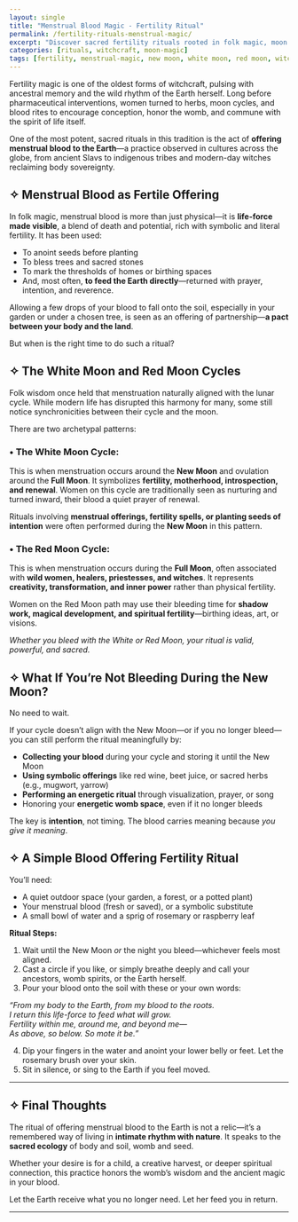```yaml
---
layout: single
title: "Menstrual Blood Magic - Fertility Ritual"
permalink: /fertility-rituals-menstrual-magic/
excerpt: "Discover sacred fertility rituals rooted in folk magic, moon cycles, and menstrual blood offerings. Learn the difference between the White and Red Moon cycles and how to perform powerful Earth-based womb rituals."
categories: [rituals, witchcraft, moon-magic]
tags: [fertility, menstrual-magic, new moon, white moon, red moon, witchcraft, feminine-power]
---
```


Fertility magic is one of the oldest forms of witchcraft, pulsing with ancestral memory and the wild rhythm of the Earth herself. Long before pharmaceutical interventions, women turned to herbs, moon cycles, and blood rites to encourage conception, honor the womb, and commune with the spirit of life itself.

One of the most potent, sacred rituals in this tradition is the act of **offering menstrual blood to the Earth**—a practice observed in cultures across the globe, from ancient Slavs to indigenous tribes and modern-day witches reclaiming body sovereignty.

## ✧ Menstrual Blood as Fertile Offering

In folk magic, menstrual blood is more than just physical—it is **life-force made visible**, a blend of death and potential, rich with symbolic and literal fertility. It has been used:

- To anoint seeds before planting
- To bless trees and sacred stones
- To mark the thresholds of homes or birthing spaces
- And, most often, **to feed the Earth directly**—returned with prayer, intention, and reverence.

Allowing a few drops of your blood to fall onto the soil, especially in your garden or under a chosen tree, is seen as an offering of partnership—**a pact between your body and the land**.

But when is the right time to do such a ritual?

## ✧ The White Moon and Red Moon Cycles

Folk wisdom once held that menstruation naturally aligned with the lunar cycle. While modern life has disrupted this harmony for many, some still notice synchronicities between their cycle and the moon.

There are two archetypal patterns:

### • The White Moon Cycle:
This is when menstruation occurs around the **New Moon** and ovulation around the **Full Moon**. It symbolizes **fertility, motherhood, introspection, and renewal**. Women on this cycle are traditionally seen as nurturing and turned inward, their blood a quiet prayer of renewal.

Rituals involving **menstrual offerings, fertility spells, or planting seeds of intention** were often performed during the **New Moon** in this pattern.

### • The Red Moon Cycle:
This is when menstruation occurs during the **Full Moon**, often associated with **wild women, healers, priestesses, and witches**. It represents **creativity, transformation, and inner power** rather than physical fertility.

Women on the Red Moon path may use their bleeding time for **shadow work, magical development, and spiritual fertility**—birthing ideas, art, or visions.

  *Whether you bleed with the White or Red Moon, your ritual is valid, powerful, and sacred.*

## ✧ What If You’re Not Bleeding During the New Moon?

No need to wait.

If your cycle doesn’t align with the New Moon—or if you no longer bleed—you can still perform the ritual meaningfully by:

- **Collecting your blood** during your cycle and storing it until the New Moon
- **Using symbolic offerings** like red wine, beet juice, or sacred herbs (e.g., mugwort, yarrow)
- **Performing an energetic ritual** through visualization, prayer, or song
- Honoring your **energetic womb space**, even if it no longer bleeds

The key is **intention**, not timing. The blood carries meaning because *you give it meaning*.

## ✧ A Simple Blood Offering Fertility Ritual

You’ll need:
- A quiet outdoor space (your garden, a forest, or a potted plant)
- Your menstrual blood (fresh or saved), or a symbolic substitute
- A small bowl of water and a sprig of rosemary or raspberry leaf

**Ritual Steps:**
1. Wait until the New Moon *or* the night you bleed—whichever feels most aligned.
2. Cast a circle if you like, or simply breathe deeply and call your ancestors, womb spirits, or the Earth herself.
3. Pour your blood onto the soil with these or your own words:

*“From my body to the Earth, from my blood to the roots.  
  I return this life-force to feed what will grow.  
  Fertility within me, around me, and beyond me—  
  As above, so below. So mote it be.”*

4. Dip your fingers in the water and anoint your lower belly or feet. Let the rosemary brush over your skin.
5. Sit in silence, or sing to the Earth if you feel moved.

---

## ✧ Final Thoughts

The ritual of offering menstrual blood to the Earth is not a relic—it’s a remembered way of living in **intimate rhythm with nature**. It speaks to the **sacred ecology** of body and soil, womb and seed.

Whether your desire is for a child, a creative harvest, or deeper spiritual connection, this practice honors the womb’s wisdom and the ancient magic in your blood.

Let the Earth receive what you no longer need. Let her feed you in return.

---


